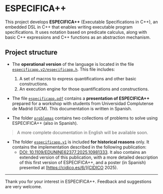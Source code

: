 # ESPECIFICA++

This project develops **ESPECIFICA++** (Executable Specifications in C++), an embedded DSL in C++ that enables writing executable program specifications. It uses notation based on predicate calculus, along with basic C++ expressions and C++ functions as an abstraction mechanism.

## Project structure

- The **operational version** of the language is located in the file [`especificapp.v2/especificapp.h`](especificapp.v2/especificapp.h). This file includes:
  1. A set of macros to express quantifications and other basic constructions.
  2. An execution engine for those quantifications and constructions.

- The file [`especificapp.pdf`](especificapp.pdf) contains a **presentation of ESPECIFICA++** prepared for a workshop with students from Universidad Complutense de Madrid (UCM). This documentation is written in Spanish.

- The folder [`problemas`](problemas) contains two collections of problems to solve using ESPECIFICA++ (also in Spanish).

> A more complete documentation in English will be available soon.

- The folder [`especificapp.v1`](especificapp.v1/) is included **for historical reasons** only. It contains the implementation described in the following publication:
  - [DOI: 10.1109/EDUNINE62377.2025.10981333](https://doi.org/10.1109/EDUNINE62377.2025.10981333). It also contains an extended version of this publication, with a more detailed description of this first version of ESPECIFICA++, and a poster (in Spanish) presented at [https://cidico.es/6/](CIDICO 2025).

---

Thank you for your interest in ESPECIFICA++. Feedback and suggestions are very welcome.
